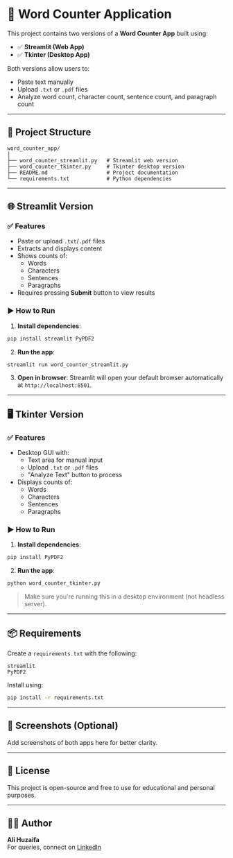
# 📝 Word Counter Application

This project contains two versions of a **Word Counter App** built using:

- ✅ **Streamlit (Web App)**
- ✅ **Tkinter (Desktop App)**

Both versions allow users to:
- Paste text manually
- Upload `.txt` or `.pdf` files
- Analyze word count, character count, sentence count, and paragraph count

---

## 📂 Project Structure

```
word_counter_app/
│
├── word_counter_streamlit.py   # Streamlit web version
├── word_counter_tkinter.py     # Tkinter desktop version
├── README.md                   # Project documentation
└── requirements.txt            # Python dependencies
```

---

## 🌐 Streamlit Version

### ✅ Features
- Paste or upload `.txt`/`.pdf` files
- Extracts and displays content
- Shows counts of:
  - Words
  - Characters
  - Sentences
  - Paragraphs
- Requires pressing **Submit** button to view results

### ▶️ How to Run

1. **Install dependencies**:

```bash
pip install streamlit PyPDF2
```

2. **Run the app**:

```bash
streamlit run word_counter_streamlit.py
```

3. **Open in browser**:
Streamlit will open your default browser automatically at `http://localhost:8501`.

---

## 🖥️ Tkinter Version

### ✅ Features
- Desktop GUI with:
  - Text area for manual input
  - Upload `.txt` or `.pdf` files
  - "Analyze Text" button to process
- Displays counts of:
  - Words
  - Characters
  - Sentences
  - Paragraphs

### ▶️ How to Run

1. **Install dependencies**:

```bash
pip install PyPDF2
```

2. **Run the app**:

```bash
python word_counter_tkinter.py
```

> Make sure you're running this in a desktop environment (not headless server).

---

## 📦 Requirements

Create a `requirements.txt` with the following:

```
streamlit
PyPDF2
```

Install using:

```bash
pip install -r requirements.txt
```

---

## 📸 Screenshots (Optional)

Add screenshots of both apps here for better clarity.

---

## 📜 License

This project is open-source and free to use for educational and personal purposes.

---

## 🙋‍♂️ Author

**Ali Huzaifa**  
For queries, connect on [LinkedIn](https://www.linkedin.com/in/ali-huzaifa-5381b8202/)
